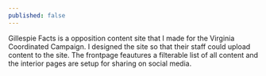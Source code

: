 ```yaml
---
published: false
---
```

Gillespie Facts is a opposition content site that I made for the Virginia Coordinated Campaign. I designed the site so that their staff could upload content to the site. The frontpage feautures a filterable list of all content and the interior pages are setup for sharing on social media. 